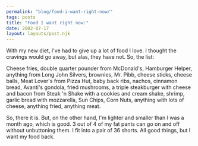 ```yaml
---
permalink: "blog/food-i-want-right-now/"
tags: posts
title: "Food I want right now:"
date: 2002-07-17
layout: layouts/post.njk
---
```


With my new diet, I've had to give up a lot of food I love. I thought the cravings would go away, but alas, they have not. So, the list:

Cheese fries, double quarter pounder from McDonald's, Hamburger Helper, anything from Long John Silvers, brownies, Mr. Pibb, cheese sticks, cheese balls, Meat Lover's from Pizza Hut, baby back ribs, nachos, cinnamon bread, Avanti's gondola, fried mushrooms, a triple steakburger with cheese and bacon from Steak 'n Shake with a cookies and cream shake, shrimp, garlic bread with mozzarella, Sun Chips, Corn Nuts, anything with lots of cheese, anything fried, anything meat.

So, there it is. But, on the other hand, I'm lighter and smaller than I was a month ago, which is good. 3 out of 4 of my fat pants can go on and off without unbuttoning them. I fit into a pair of 36 shorts. All good things, but I want my food back.